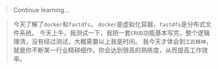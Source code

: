 > Continue learning...

> 今天了解了`docker`和`fastdfs`。
> `docker`是虚拟化容器，`fastdfs`是分布式文件系统。
> 今天上午，我测试一下，我把一套`CRUD`功能基本写完，整个逻辑理清，没有经过测试，大概需要以上我是时间。
> 我今天才体会到`工匠精神`，就是你不断某一行业精耕细作，你会达到很高的熟练度，从而提高工作效率。
